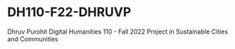 # DH110-F22-DHRUVP
Dhruv Purohit
Digital Humanities 110 - Fall 2022
Project in Sustainable Cities and Communities
